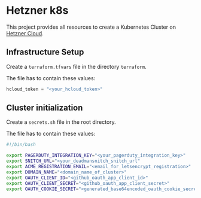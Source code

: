 # Hetzner k8s

This project provides all resources to create a Kubernetes Cluster on [Hetzner Cloud](https://www.hetzner.com/cloud).

## Infrastructure Setup

Create a `terraform.tfvars` file in the directory `terraform`.

The file has to contain these values:

```terraform
hcloud_token = "<your_hcloud_token>"
```

## Cluster initialization

Create a `secrets.sh` file in the root directory.

The file has to contain these values:

```sh
#!/bin/bash

export PAGERDUTY_INTEGRATION_KEY="<your_pagerduty_integration_key>"
export SNITCH_URL="<your_deadmansnitch_snitch_url"
export ACME_REGISTRATION_EMAIL="<email_for_letsencrypt_registration>"
export DOMAIN_NAME="<domain_name_of_cluster>"
export OAUTH_CLIENT_ID="<github_oauth_app_client_id>"
export OAUTH_CLIENT_SECRET="<github_oauth_app_client_secret>"
export OAUTH_COOKIE_SECRET="<generated_base64encoded_oauth_cookie_secret>" # eg.: python -c 'import os,base64; print(base64.b64encode(os.urandom(16)).decode("ascii"))'
```
